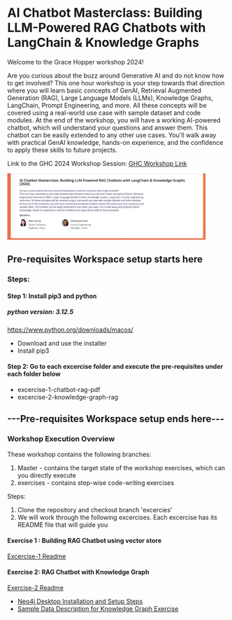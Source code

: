 # AI Chatbot Masterclass: Building LLM-Powered RAG Chatbots with LangChain & Knowledge Graphs

Welcome to the Grace Hopper workshop 2024!

Are you curious about the buzz around Generative AI and do not know how to get involved?
This one hour workshop is your step towards that direction where you will learn basic concepts of GenAI, Retrieval Augmented Generation (RAG), Large Language Models (LLMs), Knowledge Graphs, LangChain, Prompt Engineering, and more. All these concepts will be covered using a real-world use case with sample dataset and code modules.
At the end of the workshop, you will have a working AI-powered chatbot, which will understand your questions and answer them. This chatbot can be easily extended to any other use cases. You'll walk away with practical GenAI knowledge, hands-on experience, and the confidence to apply these skills to future projects.

Link to the GHC 2024 Workshop Session: [GHC Workshop Link](https://ghc.anitab.org/session-catalog/?search.sessiontype=1712687033982003Uicv&search.sessiontracks=1715091731850001IqQr&search.experiencetype=option_1713202494133#/session/1717218930814001YQKl)

<div> 
    <img src="./assets/Screenshot 2024-09-10 at 12.23.42 AM.png" alt="GHC workshop session details" width="90%"/>
</div>

## Pre-requisites Workspace setup starts here

### Steps:

#### Step 1: Install pip3 and python

##### python version: 3.12.5

https://www.python.org/downloads/macos/

- Download and use the installer
- Install pip3

#### Step 2: Go to each excercise folder and **execute the pre-requisites under each folder below**

- excercise-1-chatbot-rag-pdf
- excercise-2-knowledge-graph-rag

## ---Pre-requisites Workspace setup ends here---

### Workshop Execution Overview

These workshop contains the following branches:

1. Master - contains the target state of the workshop exercises, which can you directly execute
2. exercises - contains step-wise code-writing exercises

Steps:

1. Clone the repository and checkout branch 'excercies'
2. We will work through the following excercises. Each excercise has its README file that will guide you

#### Exercise 1 : Building RAG Chatbot using vector store
[Excercise-1 Readme](./excercise-1-chatbot-rag-pdf/README.md)

#### Exercise 2: RAG Chatbot with Knowledge Graph

[Exercise-2 Readme](./excercise-2-knowledge-graph-rag/README.md)

- [Neo4j Desktop Installation and Setup Steps](./exercise-2-knowledge-graph-rag/README.md/#neo4j-desktop-setup)
- [Sample Data Description for Knowledge Graph Exercise](./exercise-2-knowledge-graph-rag/README.md/#sample-data-file-description-for-the-knowledge-graph)

